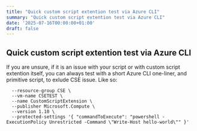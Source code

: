 ```yaml
---
title: "Quick custom script extention test via Azure CLI"
summary: "Quick custom script extention test via Azure CLI"
date: '2025-07-16T00:00:00+01:00'
draft: false
---
```


## Quick custom script extention test via Azure CLI

If you are unsure, if it is an issue with your script or with custom script extention itself, you can always test with a short Azure CLI one-liner, and primitive script, to exlude CSE issue.
Like so:

```az vm extension set \
  --resource-group CSE \
  --vm-name CSETEST \
  --name CustomScriptExtension \
  --publisher Microsoft.Compute \
  --version 1.10 \
  --protected-settings '{ "commandToExecute": "powershell -ExecutionPolicy Unrestricted -Command \"Write-Host hello-world\"" }'
```

